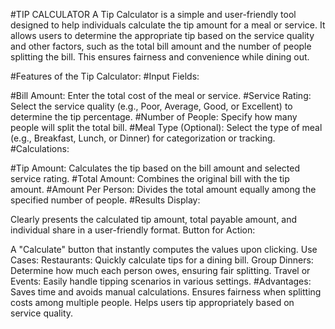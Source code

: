 #TIP CALCULATOR
A Tip Calculator is a simple and user-friendly tool designed to help individuals calculate the tip amount for a meal or service. It allows users to determine the appropriate tip based on the service quality and other factors, such as the total bill amount and the number of people splitting the bill. This ensures fairness and convenience while dining out.

#Features of the Tip Calculator:
#Input Fields:

#Bill Amount: Enter the total cost of the meal or service.
#Service Rating: Select the service quality (e.g., Poor, Average, Good, or Excellent) to determine the tip percentage.
#Number of People: Specify how many people will split the total bill.
#Meal Type (Optional): Select the type of meal (e.g., Breakfast, Lunch, or Dinner) for categorization or tracking.
#Calculations:

#Tip Amount: Calculates the tip based on the bill amount and selected service rating.
#Total Amount: Combines the original bill with the tip amount.
#Amount Per Person: Divides the total amount equally among the specified number of people.
#Results Display:

Clearly presents the calculated tip amount, total payable amount, and individual share in a user-friendly format.
Button for Action:

A "Calculate" button that instantly computes the values upon clicking.
Use Cases:
Restaurants: Quickly calculate tips for a dining bill.
Group Dinners: Determine how much each person owes, ensuring fair splitting.
Travel or Events: Easily handle tipping scenarios in various settings.
#Advantages:
Saves time and avoids manual calculations.
Ensures fairness when splitting costs among multiple people.
Helps users tip appropriately based on service quality.
